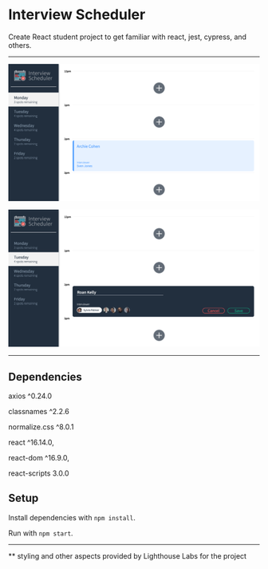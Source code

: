 # Interview Scheduler
  Create React student project to get familiar with react, jest, cypress, and others.

---

!['interviewer scheduler screenshot 1'](/doc/is1.png)

!['interviewer scheduler screenshot 2'](/doc/is2.png)

---

## Dependencies

  axios ^0.24.0

  classnames ^2.2.6

  normalize.css ^8.0.1

  react ^16.14.0,

  react-dom ^16.9.0,

  react-scripts 3.0.0


## Setup

Install dependencies with `npm install`.

Run with `npm start`.

---
** styling and other aspects provided by Lighthouse Labs for the project